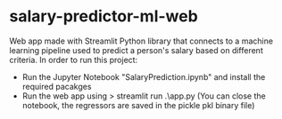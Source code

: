 # salary-predictor-ml-web
Web app made with Streamlit Python library that connects to a machine learning pipeline used to predict a person's salary based on different criteria.
In order to run this project:
- Run the Jupyter Notebook "SalaryPrediction.ipynb" and install the required pacakges
- Run the web app using > streamlit run .\app.py  (You can close the notebook, the regressors are saved in the pickle pkl binary file)
